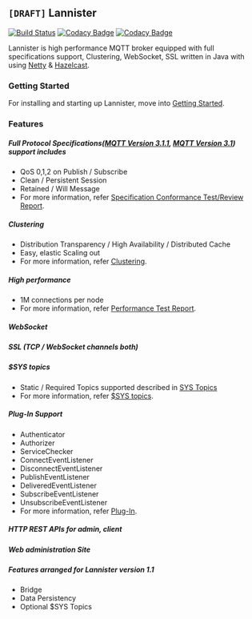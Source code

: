 <!--
  Copyright 2016 The Lannister Project

  Licensed under the Apache License, Version 2.0 (the "License");
  you may not use this file except in compliance with the License.
  You may obtain a copy of the License at

      http://www.apache.org/licenses/LICENSE-2.0

  Unless required by applicable law or agreed to in writing, software
  distributed under the License is distributed on an "AS IS" BASIS,
  WITHOUT WARRANTIES OR CONDITIONS OF ANY KIND, either express or implied.
  See the License for the specific language governing permissions and
  limitations under the License.
 -->
## `[DRAFT]` Lannister

[![Build Status](https://travis-ci.org/anyflow/lannister.svg?branch=master)](https://travis-ci.org/anyflow/lannister) [![Codacy Badge](https://api.codacy.com/project/badge/Grade/8d72feca76504d89a9846beecbbbc34b)](https://www.codacy.com/app/anyflow/lannister?utm_source=github.com&amp;utm_medium=referral&amp;utm_content=anyflow/lannister&amp;utm_campaign=Badge_Grade) [![Codacy Badge](https://api.codacy.com/project/badge/Coverage/8d72feca76504d89a9846beecbbbc34b)](https://www.codacy.com/app/anyflow/lannister?utm_source=github.com&amp;utm_medium=referral&amp;utm_content=anyflow/lannister&amp;utm_campaign=Badge_Coverage)

Lannister is high performance MQTT broker equipped with full specifications support, Clustering, WebSocket, SSL written in Java with using [Netty](https://github.com/netty/netty) & [Hazelcast](https://github.com/hazelcast/hazelcast).

### Getting Started
For installing and starting up Lannister, move into [Getting Started](./gettingStarted.html).

### Features
##### Full Protocol Specifications([MQTT Version 3.1.1](http://docs.oasis-open.org/mqtt/mqtt/v3.1.1/os/mqtt-v3.1.1-os.html), [MQTT Version 3.1](http://public.dhe.ibm.com/software/dw/webservices/ws-mqtt/mqtt-v3r1.html)) support includes
* QoS 0,1,2 on Publish / Subscribe
* Clean / Persistent Session
* Retained / Will Message
* For more information, refer [Specification Conformance Test/Review Report](./specification.html).

##### Clustering
* Distribution Transparency / High Availability / Distributed Cache
* Easy, elastic Scaling out
* For more information, refer [Clustering](./clustering.html).

##### High performance
* 1M connections per node
* For more information, refer [Performance Test Report](./performance.html).

##### WebSocket

##### SSL (TCP / WebSocket channels both)

##### $SYS topics
* Static / Required Topics supported described in [SYS Topics](https://github.com/mqtt/mqtt.github.io/wiki/SYS-Topics)
* For more information, refer [$SYS topics](./dollarSys.html).

##### Plug-In Support
* Authenticator
* Authorizer
* ServiceChecker
* ConnectEventListener
* DisconnectEventListener
* PublishEventListener
* DeliveredEventListener
* SubscribeEventListener
* UnsubscribeEventListener
* For more information, refer [Plug-In](./plugin.html).

##### HTTP REST APIs for admin, client

##### Web administration Site

##### Features arranged for Lannister version 1.1

* Bridge
* Data Persistency
* Optional $SYS Topics
